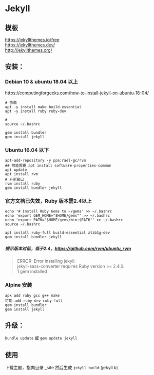 # Jekyll 

## 模板
https://jekyllthemes.io/free   
https://jekyllthemes.dev/   
http://jekyllthemes.org/  

## 安装：  

### Debian 10 & ubuntu 18.04 以上
https://computingforgeeks.com/how-to-install-jekyll-on-ubuntu-18-04/    

```
# 依赖
apt -y install make build-essential    
apt -y install ruby ruby-dev    

# 
source ~/.bashrc   

gem install bundler   
gem install jekyll    
```

### Ubuntu 16.04 以下

```
apt-add-repository -y ppa:rael-gc/rvm
## 可能需要 apt install software-properties-common
apt update
apt install rvm
# 开新窗口
rvm install ruby
gem install bundler jekyll
```


### 官方文档已失效，Ruby 版本需2.4以上 

```
echo '# Install Ruby Gems to ~/gems' >> ~/.bashrc
echo 'export GEM_HOME="$HOME/gems"' >> ~/.bashrc
echo 'export PATH="$HOME/gems/bin:$PATH"' >> ~/.bashrc
source ~/.bashrc

apt install ruby-full build-essential zlib1g-dev
gem install bundler jekyll
```
##### 提示版本过低，低于2.4，https://github.com/rvm/ubuntu_rvm

> ERROR:  Error installing jekyll:   
>	jekyll-sass-converter requires Ruby version >= 2.4.0.    
> 1 gem installed    

### Alpine 安装

```
apk add ruby gcc g++ make 
可能 add ruby-dev ruby-full
gem install bundler   
gem install jekyll  
```



## 升级：

`bundle update` 或 `gem update jekyll`    

## 使用

下载主题，指向目录 _site 然后生成 `jekyll build` (jekyll b)  


